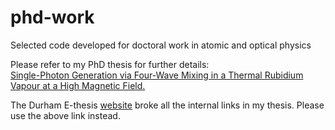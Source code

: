 # phd-work
Selected code developed for doctoral work in atomic and optical physics

Please refer to my PhD thesis for further details:   
[Single-Photon Generation via Four-Wave Mixing in a Thermal Rubidium Vapour at a High Magnetic Field.](https://github.com/quantumphysicist/phd-work/raw/main/PhD%20Thesis%20Renju%20Mathew%202021.pdf)

The Durham E-thesis [website](http://etheses.dur.ac.uk/) broke all the internal links in my thesis. Please use the above link instead.


